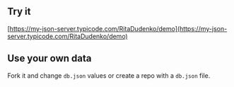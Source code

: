## Try it

[https://my-json-server.typicode.com/RitaDudenko/demo](https://my-json-server.typicode.com/RitaDudenko/demo)

## Use your own data

Fork it and change `db.json` values or create a repo with a `db.json` file.
